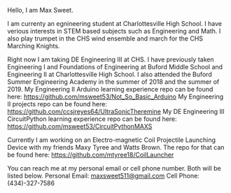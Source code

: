 
Hello, I am Max Sweet.

I am currenty an egnineering student at Charlottesville High School. I have verious interests in STEM based subjects such as Engineering and Math.
I also play trumpet in the CHS wind ensemble and march for the CHS Marching Knights.

Right now I am taking DE Engineering III at CHS. I have previously taken Engineering I and Foundations of Engineering at Buford Middle School and Engineering II at Charlottesville High School. I also attended the Buford Summer Engineering Academy in the summer of 2018 and the summer of 2019.
My Engineering II Arduino learning experience repo can be found here: https://github.com/msweet53/Not_So_Basic_Arduino
My Engineering II projects repo can be found here: https://github.com/ccsjreyes64/UltraSonicTheremine
My DE Engineering III CircuitPython learning experience repo can be found here: https://github.com/msweet53/CircuitPythonMAXS

Currently I am working on an Electro-magnetic Coil Projectile Launching Device with my friends Maxy Tyree and Watts Brown. The repo for that can be found here: https://github.com/mtyree18/CoilLauncher

You can reach me at my personal email or cell phone number. Both will be listed below.
Personal Email: maxsweet511@gmail.com
Cell Phone: (434)-327-7586
